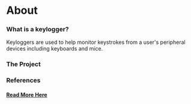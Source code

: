 # About


### What is a keylogger? 
Keyloggers are used to help monitor keystrokes from a user's peripheral devices including keyboards and mice. 


### The Project


### References


#### [Read More Here](https://www.mangoxsecurity.com)
